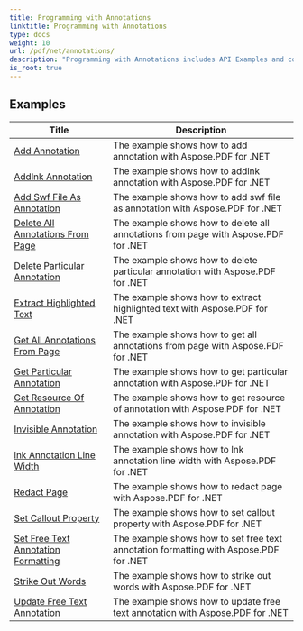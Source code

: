 ```yaml
---
title: Programming with Annotations
linktitle: Programming with Annotations
type: docs
weight: 10
url: /pdf/net/annotations/
description: "Programming with Annotations includes API Examples and code-snippets of Aspose.PDF for .NET that includes adding annotation, deleting annotation, getting annotation info, and many more."
is_root: true
---
```


## Examples
| Title | Description |
| --- | --- | 
| [Add Annotation](./addannotation/) | The example shows how to add annotation with Aspose.PDF for .NET |  
| [Addlnk Annotation](./addlnkannotation/) | The example shows how to addlnk annotation with Aspose.PDF for .NET |  
| [Add Swf File As Annotation](./addswffileasannotation/) | The example shows how to add swf file as annotation with Aspose.PDF for .NET |  
| [Delete All Annotations From Page](./deleteallannotationsfrompage/) | The example shows how to delete all annotations from page with Aspose.PDF for .NET |  
| [Delete Particular Annotation](./deleteparticularannotation/) | The example shows how to delete particular annotation with Aspose.PDF for .NET |  
| [Extract Highlighted Text](./extracthighlightedtext/) | The example shows how to extract highlighted text with Aspose.PDF for .NET |  
| [Get All Annotations From Page](./getallannotationsfrompage/) | The example shows how to get all annotations from page with Aspose.PDF for .NET |  
| [Get Particular Annotation](./getparticularannotation/) | The example shows how to get particular annotation with Aspose.PDF for .NET |  
| [Get Resource Of Annotation](./getresourceofannotation/) | The example shows how to get resource of annotation with Aspose.PDF for .NET |  
| [Invisible Annotation](./invisibleannotation/) | The example shows how to invisible annotation with Aspose.PDF for .NET |  
| [lnk Annotation Line Width](./lnkannotationlinewidth/) | The example shows how to lnk annotation line width with Aspose.PDF for .NET |  
| [Redact Page](./redactpage/) | The example shows how to redact page with Aspose.PDF for .NET |  
| [Set Callout Property](./setcalloutproperty/) | The example shows how to set callout property with Aspose.PDF for .NET |  
| [Set Free Text Annotation Formatting](./setfreetextannotationformatting/) | The example shows how to set free text annotation formatting with Aspose.PDF for .NET |  
| [Strike Out Words](./strikeoutwords/) | The example shows how to strike out words with Aspose.PDF for .NET |  
| [Update Free Text Annotation](./updatefreetextannotation/) | The example shows how to update free text annotation with Aspose.PDF for .NET |  
